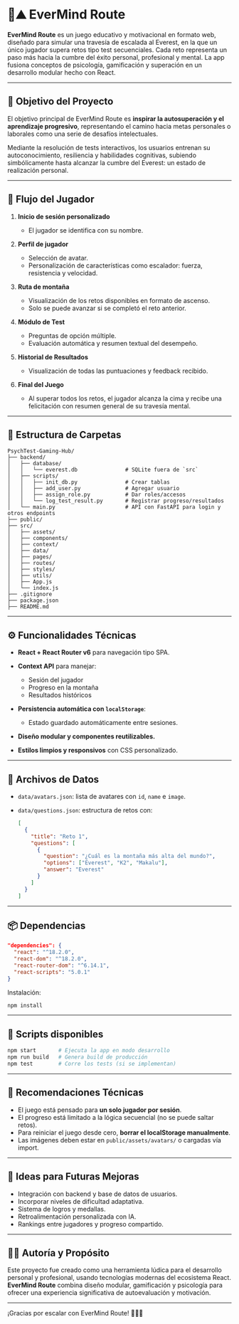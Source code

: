 # 🧠⛰️ EverMind Route

**EverMind Route** es un juego educativo y motivacional en formato web, diseñado para simular una travesía de escalada al Everest, en la que un único jugador supera retos tipo test secuenciales. Cada reto representa un paso más hacia la cumbre del éxito personal, profesional y mental. La app fusiona conceptos de psicología, gamificación y superación en un desarrollo modular hecho con React.

---

## 🎯 Objetivo del Proyecto

El objetivo principal de EverMind Route es **inspirar la autosuperación y el aprendizaje progresivo**, representando el camino hacia metas personales o laborales como una serie de desafíos intelectuales.

Mediante la resolución de tests interactivos, los usuarios entrenan su autoconocimiento, resiliencia y habilidades cognitivas, subiendo simbólicamente hasta alcanzar la cumbre del Everest: un estado de realización personal.

---

## 🔄 Flujo del Jugador

1. **Inicio de sesión personalizado**

   * El jugador se identifica con su nombre.

2. **Perfil de jugador**

   * Selección de avatar.
   * Personalización de características como escalador: fuerza, resistencia y velocidad.

3. **Ruta de montaña**

   * Visualización de los retos disponibles en formato de ascenso.
   * Solo se puede avanzar si se completó el reto anterior.

4. **Módulo de Test**

   * Preguntas de opción múltiple.
   * Evaluación automática y resumen textual del desempeño.

5. **Historial de Resultados**

   * Visualización de todas las puntuaciones y feedback recibido.

6. **Final del Juego**

   * Al superar todos los retos, el jugador alcanza la cima y recibe una felicitación con resumen general de su travesía mental.

---

## 🧩 Estructura de Carpetas

```
PsychTest-Gaming-Hub/
├── backend/
│   ├── database/
│   │   └── everest.db               # SQLite fuera de `src`
│   ├── scripts/
│   │   ├── init_db.py               # Crear tablas
│   │   ├── add_user.py              # Agregar usuario
│   │   ├── assign_role.py           # Dar roles/accesos
│   │   └── log_test_result.py       # Registrar progreso/resultados
│   └── main.py                      # API con FastAPI para login y otros endpoints
├── public/
├── src/
│   ├── assets/
│   ├── components/
│   ├── context/
│   ├── data/
│   ├── pages/
│   ├── routes/
│   ├── styles/
│   ├── utils/
│   ├── App.js
│   └── index.js
├── .gitignore
├── package.json
├── README.md

```

---

## ⚙️ Funcionalidades Técnicas

* **React + React Router v6** para navegación tipo SPA.
* **Context API** para manejar:

  * Sesión del jugador
  * Progreso en la montaña
  * Resultados históricos
* **Persistencia automática con `localStorage`**:

  * Estado guardado automáticamente entre sesiones.
* **Diseño modular y componentes reutilizables.**
* **Estilos limpios y responsivos** con CSS personalizado.

---

## 📁 Archivos de Datos

* `data/avatars.json`: lista de avatares con `id`, `name` e `image`.
* `data/questions.json`: estructura de retos con:

  ```json
  [
    {
      "title": "Reto 1",
      "questions": [
        {
          "question": "¿Cuál es la montaña más alta del mundo?",
          "options": ["Everest", "K2", "Makalu"],
          "answer": "Everest"
        }
      ]
    }
  ]
  ```

---

## 📦 Dependencias

```json
"dependencies": {
  "react": "^18.2.0",
  "react-dom": "^18.2.0",
  "react-router-dom": "^6.14.1",
  "react-scripts": "5.0.1"
}
```

Instalación:

```bash
npm install
```

---

## 🚀 Scripts disponibles

```bash
npm start       # Ejecuta la app en modo desarrollo
npm run build   # Genera build de producción
npm test        # Corre los tests (si se implementan)
```

---

## 📌 Recomendaciones Técnicas

* El juego está pensado para **un solo jugador por sesión**.
* El progreso está limitado a la lógica secuencial (no se puede saltar retos).
* Para reiniciar el juego desde cero, **borrar el localStorage manualmente**.
* Las imágenes deben estar en `public/assets/avatars/` o cargadas vía import.

---

## 🌱 Ideas para Futuras Mejoras

* Integración con backend y base de datos de usuarios.
* Incorporar niveles de dificultad adaptativa.
* Sistema de logros y medallas.
* Retroalimentación personalizada con IA.
* Rankings entre jugadores y progreso compartido.

---

## 👩‍💻 Autoría y Propósito

Este proyecto fue creado como una herramienta lúdica para el desarrollo personal y profesional, usando tecnologías modernas del ecosistema React. **EverMind Route** combina diseño modular, gamificación y psicología para ofrecer una experiencia significativa de autoevaluación y motivación.

---

¡Gracias por escalar con EverMind Route! 🧗‍♂️🚀
